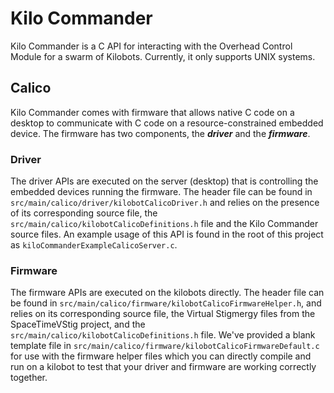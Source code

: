 # Kilo Commander
Kilo Commander is a C API for interacting with the Overhead Control Module for a swarm of Kilobots. Currently, it only supports UNIX systems.

## Calico
Kilo Commander comes with  firmware that allows native C code on a desktop to communicate with C code on a resource-constrained embedded device. The firmware has two components, the ***driver*** and the ***firmware***.

### Driver
The driver APIs are executed on the server (desktop) that is controlling the embedded devices running the firmware. The header file can be found in `src/main/calico/driver/kilobotCalicoDriver.h` and relies on the presence of its corresponding source file, the `src/main/calico/kilobotCalicoDefinitions.h` file and the Kilo Commander source files. An example usage of this API is found in the root of this project as `kiloCommanderExampleCalicoServer.c`.

### Firmware
The firmware APIs are executed on the kilobots directly. The header file can be found in `src/main/calico/firmware/kilobotCalicoFirmwareHelper.h`, and relies on its corresponding source file, the Virtual Stigmergy files from the SpaceTimeVStig project, and the `src/main/calico/kilobotCalicoDefinitions.h` file. We've provided a blank template file in `src/main/calico/firmware/kilobotCalicoFirmwareDefault.c` for use with the firmware helper files which you can directly compile and run on a kilobot to test that your driver and firmware are working correctly together.
